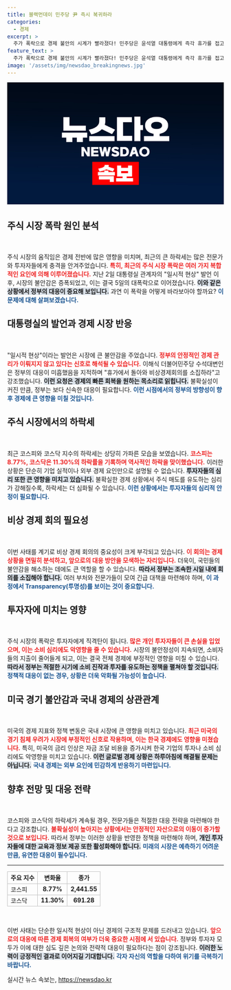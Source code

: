 ```yaml
---
title: 블랙먼데이 민주당 尹 즉시 복귀하라
categories:
  - 경제
excerpt: >
  주가 폭락으로 경제 불안의 시계가 빨라졌다! 민주당은 윤석열 대통령에게 즉각 휴가를 접고 비상경제회의 소집을 촉구하며 강력히 반발하고 있다. 코스피는 하락폭 최대치를 기록하며 위기감이 고조되고 있다.
feature_text: >
  주가 폭락으로 경제 불안의 시계가 빨라졌다! 민주당은 윤석열 대통령에게 즉각 휴가를 접고 비상경제회의 소집을 촉구하며 강력히 반발하고 있다. 코스피는 하락폭 최대치를 기록하며 위기감이 고조되고 있다.
image: '/assets/img/newsdao_breakingnews.jpg'
---
```


<p><img src="/assets/img/newsdao_breakingnews.jpg" alt="pcversion 속보" /></p>

<h2 data-ke-size="size26">주식 시장 폭락 원인 분석</h2>

<p data-ke-size="size16">&nbsp;</p>

<p>주식 시장의 움직임은 경제 전반에 많은 영향을 미치며, 최근의 큰 하락세는 많은 전문가와 투자자들에게 충격을 안겨주었습니다. <b><span style="color: #ee2323;">특히, 최근의 주식 시장 폭락은 여러 가지 복합적인 요인에 의해 이루어졌습니다.</span></b> 지난 2일 대통령실 관계자의 "일시적 현상" 발언 이후, 시장의 불안감은 증폭되었고, 이는 결국 5일의 대폭락으로 이어졌습니다. <b><span style="background-color: #21538527;">이와 같은 상황에서 정부의 대응이 중요해 보입니다.</span></b> 과연 이 폭락을 어떻게 바라보아야 할까요? <b><span style="color: #1a5490;">이 문제에 대해 살펴보겠습니다.</span></b></p>

<h2 data-ke-size="size26">대통령실의 발언과 경제 시장 반응</h2>

<p data-ke-size="size16">&nbsp;</p>

<p>"일시적 현상"이라는 발언은 시장에 큰 불안감을 주었습니다. <b><span style="color: #ee2323;">정부의 안정적인 경제 관리가 이뤄지지 않고 있다는 신호로 해석될 수 있습니다.</span></b> 이해식 더불어민주당 수석대변인은 정부의 대응이 미흡했음을 지적하며 "휴가에서 돌아와 비상경제회의를 소집하라"고 강조했습니다. <b><span style="background-color: #21538527;">이런 요청은 경제의 빠른 회복을 원하는 목소리로 읽힙니다.</span></b> 불확실성이 커진 만큼, 정부는 보다 신속한 대응이 필요합니다. <b><span style="color: #1a5490;">이런 시점에서의 정부의 방향성이 향후 경제에 큰 영향을 미칠 것입니다.</span></b></p>

<h2 data-ke-size="size26">주식 시장에서의 하락세</h2>

<p data-ke-size="size16">&nbsp;</p>

<p>최근 코스피와 코스닥 지수의 하락세는 상당히 가파른 모습을 보였습니다. <b><span style="color: #ee2323;">코스피는 8.77%, 코스닥은 11.30%의 하락률을 기록하며 역사적인 하락을 맞이했습니다.</span></b> 이러한 상황은 단순히 기업 실적이나 외부 경제 요인만으로 설명될 수 없습니다. <b><span style="background-color: #21538527;">투자자들의 심리 또한 큰 영향을 미치고 있습니다.</span></b> 불확실한 경제 상황에서 주식 매도를 유도하는 심리가 강해질수록, 하락세는 더 심화될 수 있습니다. <b><span style="color: #1a5490;">이런 상황에서는 투자자들의 심리적 안정이 필요합니다.</span></b></p>

<h2 data-ke-size="size26">비상 경제 회의 필요성</h2>

<p data-ke-size="size16">&nbsp;</p>

<p>이번 사태를 계기로 비상 경제 회의의 중요성이 크게 부각되고 있습니다. <b><span style="color: #ee2323;">이 회의는 경제 상황을 면밀히 분석하고, 앞으로의 대응 방안을 모색하는 자리입니다.</span></b> 더욱이, 국민들의 불안감을 해소하는 데에도 큰 역할을 할 수 있습니다. <b><span style="background-color: #21538527;">따라서 정부는 조속한 시일 내에 회의를 소집해야 합니다.</span></b> 여러 부처와 전문가들이 모여 긴급 대책을 마련해야 하며, <b><span style="color: #1a5490;">이 과정에서 Transparency(투명성)를 보이는 것이 중요합니다.</span></b></p>

<h2 data-ke-size="size26">투자자에 미치는 영향</h2>

<p data-ke-size="size16">&nbsp;</p>

<p>주식 시장의 폭락은 투자자에게 직격탄이 됩니다. <b><span style="color: #ee2323;">많은 개인 투자자들이 큰 손실을 입었으며, 이는 소비 심리에도 악영향을 줄 수 있습니다.</span></b> 시장의 불안정성이 지속되면, 소비자들의 지출이 줄어들게 되고, 이는 결국 전체 경제에 부정적인 영향을 미칠 수 있습니다. <b><span style="background-color: #21538527;">따라서 정부는 적절한 시기에 소비 진작과 투자를 유도하는 정책을 펼쳐야 할 것입니다.</span></b> <b><span style="color: #1a5490;">정책적 대응이 없는 경우, 상황은 더욱 악화될 가능성이 높습니다.</span></b></p>

<h2 data-ke-size="size26">미국 경기 불안감과 국내 경제의 상관관계</h2>

<p data-ke-size="size16">&nbsp;</p>

<p>미국의 경제 지표와 정책 변동은 국내 시장에 큰 영향을 미치고 있습니다. <b><span style="color: #ee2323;">최근 미국의 경기 침체 우려가 시장에 부정적인 신호로 작용하며, 이는 한국 경제에도 영향을 미쳤습니다.</span></b> 특히, 미국의 금리 인상은 자금 조달 비용을 증가시켜 한국 기업의 투자나 소비 심리에도 악영향을 미치고 있습니다. <b><span style="background-color: #21538527;">이런 글로벌 경제 상황은 하루아침에 해결될 문제는 아닙니다.</span></b> <b><span style="color: #1a5490;">국내 경제는 외부 요인에 민감하게 반응하기 마련입니다.</span></b></p>

<h2 data-ke-size="size26">향후 전망 및 대응 전략</h2>

<p data-ke-size="size16">&nbsp;</p>

<p>코스피와 코스닥의 하락세가 계속될 경우, 전문가들은 적절한 대응 전략을 마련해야 한다고 강조합니다. <b><span style="color: #ee2323;">불확실성이 높아지는 상황에서는 안정적인 자산으로의 이동이 증가할 것으로 보입니다.</span></b> 따라서 정부는 이러한 상황을 반영한 정책을 마련해야 하며, <b><span style="background-color: #21538527;">개인 투자자들에 대한 교육과 정보 제공 또한 활성화해야 합니다.</span></b> <b><span style="color: #1a5490;">미래의 시장은 예측하기 어려운 만큼, 유연한 대응이 필수입니다.</span></b></p>

<hr>

<table style="border-collapse: collapse; width: 100%;">

<tr>

<th style="text-align: left; border: 1px solid #c0c0c0;">주요 지수</th>
<th style="text-align: center; border: 1px solid #c0c0c0;">변화율</th>
<th style="text-align: center; border: 1px solid #c0c0c0;">종가</th>

</tr>

<tr>

<td style="text-align: left; border: 1px solid #c0c0c0;">코스피</td>
<td style="text-align: center; border: 1px solid #c0c0c0;"><b>8.77%</b></td>
<td style="text-align: center; border: 1px solid #c0c0c0;"><b>2,441.55</b></td>

</tr>

<tr>

<td style="text-align: left; border: 1px solid #c0c0c0;">코스닥</td>
<td style="text-align: center; border: 1px solid #c0c0c0;"><b>11.30%</b></td>
<td style="text-align: center; border: 1px solid #c0c0c0;"><b>691.28</b></td>

</tr>

</table>

<p data-ke-size="size16">&nbsp;</p>

<p>이번 사태는 단순한 일시적 현상이 아닌 경제의 구조적 문제를 드러내고 있습니다. <b><span style="color: #ee2323;">앞으로의 대응에 따른 경제 회복의 여부가 더욱 중요한 시점에 서 있습니다.</span></b> 정부와 투자자 모두가 이에 대한 심도 깊은 논의와 전략적 대응이 필요하다는 점이 강조됩니다. <b><span style="background-color: #21538527;">이러한 노력이 긍정적인 결과로 이어지길 기대합니다.</span></b> <b><span style="color: #1a5490;">각자 자신의 역할을 다하여 위기를 극복하기 바랍니다.</span></b></p>
실시간 뉴스 속보는, <a href="https://newsdao.kr" rel="dofollow">https://newsdao.kr</a>


